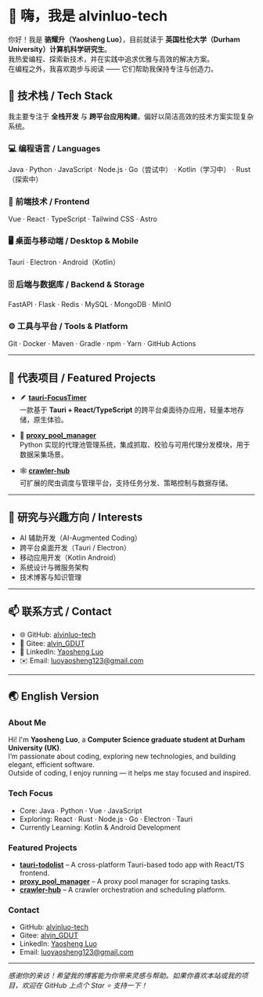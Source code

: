 # 👋 嗨，我是 **alvinluo-tech**

你好！我是 **骆耀升（Yaosheng Luo）**，目前就读于 **英国杜伦大学（Durham University）计算机科学研究生**。  
我热爱编程、探索新技术，并在实践中追求优雅与高效的解决方案。  
在编程之外，我喜欢跑步与阅读 —— 它们帮助我保持专注与创造力。

## 🚀 技术栈 / Tech Stack

我主要专注于 **全栈开发** 与 **跨平台应用构建**，偏好以简洁高效的技术方案实现复杂系统。

### 💻 编程语言 / Languages
Java · Python · JavaScript · Node.js · Go（尝试中） · Kotlin（学习中） · Rust（探索中）

### 🧠 前端技术 / Frontend
Vue · React · TypeScript · Tailwind CSS · Astro

### 🖥️ 桌面与移动端 / Desktop & Mobile
Tauri · Electron · Android（Kotlin）

### 🗄️ 后端与数据库 / Backend & Storage
FastAPI · Flask · Redis · MySQL · MongoDB · MinIO

### ⚙️ 工具与平台 / Tools & Platform
Git · Docker · Maven · Gradle · npm · Yarn · GitHub Actions

---

## 🧭 代表项目 / Featured Projects

- 🪶 **[tauri-FocusTimer](https://github.com/alvinluo-tech/tauri-FocusTimer)**  
  一款基于 **Tauri + React/TypeScript** 的跨平台桌面待办应用，轻量本地存储，原生体验。

- 🧱 **[proxy_pool_manager](https://gitee.com/alvin_GDUT/proxy_pool_manager)**  
  Python 实现的代理池管理系统，集成抓取、校验与可用代理分发模块，用于数据采集场景。

- 🕸️ **[crawler-hub](https://gitee.com/alvin_GDUT/crawler-hub)**  
  可扩展的爬虫调度与管理平台，支持任务分发、策略控制与数据存储。

---

## 🎯 研究与兴趣方向 / Interests

- AI 辅助开发（AI-Augmented Coding）  
- 跨平台桌面开发（Tauri / Electron）  
- 移动应用开发（Kotlin Android）  
- 系统设计与微服务架构  
- 技术博客与知识管理  

---

## 📫 联系方式 / Contact

- 🌐 GitHub: [alvinluo-tech](https://github.com/alvinluo-tech)  
- 🐙 Gitee: [alvin_GDUT](https://gitee.com/alvin_GDUT)  
- 💼 LinkedIn: [Yaosheng Luo](https://www.linkedin.com/in/yaoshengluo/)  
- ✉️ Email: [luoyaosheng123@gmail.com](mailto:luoyaosheng123@gmail.com)

---

## 🌏 English Version

### About Me
Hi! I'm **Yaosheng Luo**, a **Computer Science graduate student at Durham University (UK)**.  
I’m passionate about coding, exploring new technologies, and building elegant, efficient software.  
Outside of coding, I enjoy running — it helps me stay focused and inspired.

### Tech Focus
- Core: Java · Python · Vue · JavaScript  
- Exploring: React · Rust · Node.js · Go · Electron · Tauri  
- Currently Learning: Kotlin & Android Development

### Featured Projects
- **[tauri-todolist](https://github.com/alvinluo-tech/tauri-todolist)** – A cross-platform Tauri-based todo app with React/TS frontend.  
- **[proxy_pool_manager](https://gitee.com/alvin_GDUT/proxy_pool_manager)** – A proxy pool manager for scraping tasks.  
- **[crawler-hub](https://gitee.com/alvin_GDUT/crawler-hub)** – A crawler orchestration and scheduling platform.

### Contact
- GitHub: [alvinluo-tech](https://github.com/alvinluo-tech)  
- Gitee: [alvin_GDUT](https://gitee.com/alvin_GDUT)  
- LinkedIn: [Yaosheng Luo](https://www.linkedin.com/in/yaoshengluo/)  
- Email: [luoyaosheng123@gmail.com](mailto:luoyaosheng123@gmail.com)

---

*感谢你的来访！希望我的博客能为你带来灵感与帮助。如果你喜欢本站或我的项目，欢迎在 GitHub 上点个 Star ⭐ 支持一下！*
